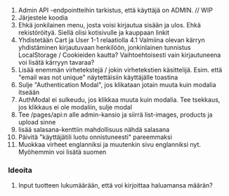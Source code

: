 1. Admin API -endpointteihin tarkistus, että käyttäjä on ADMIN. // WIP
2. Järjestele koodia
3. Ehkä jonkilainen menu, josta voisi kirjautua sisään ja ulos. Ehkä rekistöröityä. Siellä olisi kotisivulle ja kauppaan linkit
4. Yhdistetään Cart ja User 1-1 relaatiolla
   4.1 Valmiina olevan kärryn yhdistäminen kirjautuvaan henkilöön, jonkinlainen tunnistus LocalStorage / Cookieiden kautta?
   Vaihtoehtoisesti vain kirjautuneena voi lisätä kärryyn tavaraa?
5. Lisää enemmän virhetekstejä / jokin virhetekstien käsittelijä. Esim. että "email was not unique" näytettäisiin käyttäjälle toastina
6. Sulje "Authentication Modal", jos klikataan jotain muuta kuin modalia itseään
7. AuthModal ei sulkeudu, jos klikkaa muuta kuin modalia. Tee tsekkaus, jos klikkaus ei ole modaliin, sulje modal
8. Tee /pages/api:n alle admin-kansio ja siirrä list-images, products ja upload sinne
9. lisää salasana-kenttiin mahdollisuus nähdä salasana
10. Päivitä "käyttäjätili luotu onnistuneesti" pareemmaksi
11. Muokkaa virheet englanniksi ja muutenkin sivu englanniksi nyt. Myöhemmin voi lisätä suomen

### Ideoita

1. Input tuotteen lukumäärään, että voi kirjoittaa haluamansa määrän?
